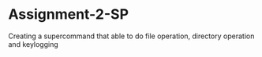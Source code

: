 # Assignment-2-SP
Creating a supercommand that able to do file operation, directory operation and keylogging
